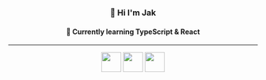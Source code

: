 <div align="center">
  
### 👋 Hi I'm Jak

#### 🌱 Currently learning **TypeScript & React**
<hr>
  <img src="https://cdn.jsdelivr.net/gh/devicons/devicon@latest/icons/javascript/javascript-original.svg" width="40px"/>
  <img src="https://cdn.jsdelivr.net/gh/devicons/devicon@latest/icons/typescript/typescript-original.svg" width="40px"/>
  <img src="https://cdn.jsdelivr.net/gh/devicons/devicon@latest/icons/react/react-original.svg" width="40px"/>
</div>
